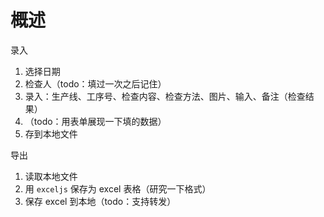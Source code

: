 # 概述

录入
1. 选择日期
2. 检查人（todo：填过一次之后记住）
3. 录入：生产线、工序号、检查内容、检查方法、图片、输入、备注（检查结果）
4. （todo：用表单展现一下填的数据）
5. 存到本地文件

导出
1. 读取本地文件
2. 用 `exceljs` 保存为 excel 表格（研究一下格式）
3. 保存 excel 到本地（todo：支持转发）